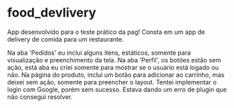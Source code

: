 # food_devlivery

App desenvolvido para o teste prático da pag!
Consta em um app de delivery de comida para um restaurante.

Na aba 'Pedidos' eu inclui alguns itens, estáticos, somente para visualização e preenchimento da tela.
Na aba 'Perfil', os botões estão sem ação, está aba eu criei somente para mostrar se o usuário está logado ou não.
Na página do produto, inclui um botão para adicionar ao carrinho, mas deixei sem ação, somente para preencher o layout.
Tentei implementar o login com Google, porém sem sucesso. Estava dando um erro de plugin que não consegui resolver.
